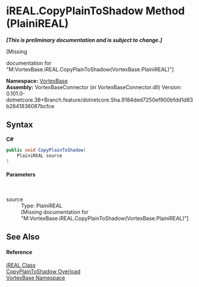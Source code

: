 # iREAL.CopyPlainToShadow Method (PlainiREAL)
 _**\[This is preliminary documentation and is subject to change.\]**_

\[Missing <summary> documentation for "M:VortexBase.iREAL.CopyPlainToShadow(VortexBase.PlainiREAL)"\]

**Namespace:**&nbsp;<a href="N_VortexBase.md">VortexBase</a><br />**Assembly:**&nbsp;VortexBaseConnector (in VortexBaseConnector.dll) Version: 0.101.0-dotnetcore.38+Branch.feature/dotnetcore.Sha.9184ded7250ef900bfdd1d83b2841836087bcfce

## Syntax

**C#**<br />
``` C#
public void CopyPlainToShadow(
	PlainiREAL source
)
```


#### Parameters
&nbsp;<dl><dt>source</dt><dd>Type: PlainiREAL<br />\[Missing <param name="source"/> documentation for "M:VortexBase.iREAL.CopyPlainToShadow(VortexBase.PlainiREAL)"\]</dd></dl>

## See Also


#### Reference
<a href="T_VortexBase_iREAL.md">iREAL Class</a><br /><a href="Overload_VortexBase_iREAL_CopyPlainToShadow.md">CopyPlainToShadow Overload</a><br /><a href="N_VortexBase.md">VortexBase Namespace</a><br />